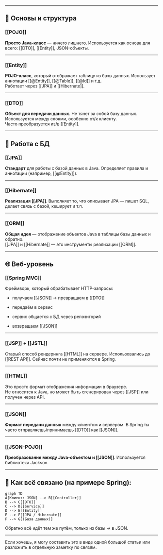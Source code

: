 
---

## 🧱 Основы и структура

### [[POJO]]

**Просто Java-класс** — ничего лишнего. Используется как основа для всего: [[DTO]], [[Entity]], JSON-объекты.

---

### [[Entity]]

**POJO-класс**, который отображает таблицу из базы данных. Использует аннотации [[@Entity]], [[@Table]], [[@Id]] и т.д.  
Работает через [[JPA]] и [[Hibernate]].

---

### [[DTO]]

**Объект для передачи данных**. Не тянет за собой базу данных. Используется между слоями, особенно от/к клиенту.  
Часто преобразуется из/в [[Entity]].

---

## 💾 Работа с БД

### [[JPA]]

**Стандарт** для работы с базой данных в Java. Определяет правила и аннотации (например, [[@Entity]]).

---

### [[Hibernate]]

**Реализация [[JPA]]**. Выполняет то, что описывает JPA — пишет SQL, делает связь с базой, кеширует и т.п.

---

### [[ORM]]

**Общая идея** — отображение объектов Java в таблицы базы данных и обратно.  
[[JPA]] и [[Hibernate]] — это инструменты реализации [[ORM]].

---

## 🌐 Веб-уровень

### [[Spring MVC]]

Фреймворк, который обрабатывает HTTP-запросы:

- получаем [[JSON]] → превращаем в [[DTO]]
    
- передаём в сервис
    
- сервис общается с БД через репозиторий
    
- возвращаем [[JSON]]
    

---

### [[JSP]] + [[JSTL]]

Старый способ рендеринга [[HTML]] на сервере. Использовались до [[REST API]]. Сейчас почти не применяются в Spring.

---

### [[HTML]]

Это просто формат отображения информации в браузере.  
Не относится к Java, но может быть сгенерирован через [[JSP]] или получен через API.

---

### [[JSON]]

**Формат передачи данных** между клиентом и сервером. В Spring ты часто отправляешь/принимаешь [[DTO]] как [[JSON]].

---

### [[JSON-POJO]]

**Преобразование между Java-объектом и [[JSON]]**. Используется библиотека Jackson.

---

## 🔄 Как всё связано (на примере Spring):

```mermaid
graph TD
A[Клиент: JSON] --> B[[Controller]]
B --> C[[DTO]]
C --> D[[Service]]
D --> E[[Entity]]
E --> F[[JPA / Hibernate]]
F --> G[(База данных)]
```

Обратно всё идёт тем же путём, только из базы → в JSON.

---

Если хочешь, я могу составить это в виде одной большой статьи или разложить в отдельную заметку по связям.